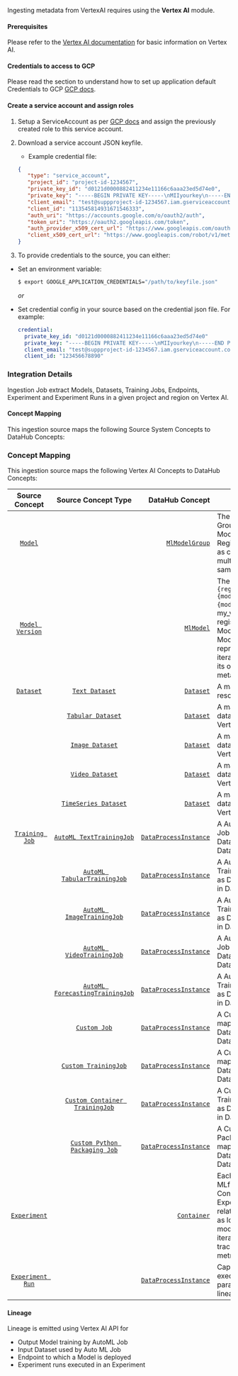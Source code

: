Ingesting metadata from VertexAI requires using the **Vertex AI** module.

#### Prerequisites
Please refer to the [Vertex AI documentation](https://cloud.google.com/vertex-ai/docs) for basic information on Vertex AI.

#### Credentials to access to GCP
Please read the section to understand how to set up application default Credentials to GCP [GCP docs](https://cloud.google.com/docs/authentication/provide-credentials-adc#how-to).

#### Create a service account and assign roles

1. Setup a ServiceAccount as per [GCP docs](https://cloud.google.com/iam/docs/creating-managing-service-accounts#iam-service-accounts-create-console) and assign the previously created role to this service account.
2. Download a service account JSON keyfile. 
   - Example credential file:

   ```json
   {
      "type": "service_account",
      "project_id": "project-id-1234567",
      "private_key_id": "d0121d0000882411234e11166c6aaa23ed5d74e0",
      "private_key": "-----BEGIN PRIVATE KEY-----\nMIIyourkey\n-----END PRIVATE KEY-----",
      "client_email": "test@suppproject-id-1234567.iam.gserviceaccount.com",
      "client_id": "113545814931671546333",
      "auth_uri": "https://accounts.google.com/o/oauth2/auth",
      "token_uri": "https://oauth2.googleapis.com/token",
      "auth_provider_x509_cert_url": "https://www.googleapis.com/oauth2/v1/certs",
      "client_x509_cert_url": "https://www.googleapis.com/robot/v1/metadata/x509/test%suppproject-id-1234567.iam.gserviceaccount.com"
   }
   ```

3. To provide credentials to the source, you can either:

- Set an environment variable:

   ```sh
   $ export GOOGLE_APPLICATION_CREDENTIALS="/path/to/keyfile.json"
   ```

   _or_

- Set credential config in your source based on the credential json file. For example:

   ```yml
   credential:
     private_key_id: "d0121d0000882411234e11166c6aaa23ed5d74e0"
     private_key: "-----BEGIN PRIVATE KEY-----\nMIIyourkey\n-----END PRIVATE KEY-----\n"
     client_email: "test@suppproject-id-1234567.iam.gserviceaccount.com"
     client_id: "123456678890"
   ```

### Integration Details

Ingestion Job extract Models, Datasets, Training Jobs, Endpoints, Experiment and Experiment Runs in a given project and region on Vertex AI. 

#### Concept Mapping

This ingestion source maps the following Source System Concepts to DataHub Concepts:

### Concept Mapping

This ingestion source maps the following Vertex AI Concepts to DataHub Concepts:

|                                                       Source Concept                                                       |                                                                   Source Concept Type                                                                    |                                                                                                                  DataHub Concept | Notes                                                                                                                                                                                                                                                      |
|:--------------------------------------------------------------------------------------------------------------------------:|:--------------------------------------------------------------------------------------------------------------------------------------------------------:|---------------------------------------------------------------------------------------------------------------------------------:|------------------------------------------------------------------------------------------------------------------------------------------------------------------------------------------------------------------------------------------------------------|
|         [`Model`](https://cloud.google.com/python/docs/reference/aiplatform/latest/google.cloud.aiplatform.Model)          |                                                                                                                                                          |                                      [`MlModelGroup`](https://datahubproject.io/docs/generated/metamodel/entities/mlmodelgroup/) | The name of a Model Group is the same as Model's name. Registered Models serve as containers for multiple versions of the same model in MLflow.                                                                                                            |
|                    [`Model Version`](https://cloud.google.com/vertex-ai/docs/model-registry/versioning)                    |                                                                                                                                                          |                                                [`MlModel`](https://datahubproject.io/docs/generated/metamodel/entities/mlmodel/) | The name of a Model is `{registered_model_name}{model_name_separator}{model_version}` (e.g. my_vertexai_model_1 for registered model to Model Registry. Each Model Version represents a specific iteration of a model with its own artifacts and metadata. |
|     [`Dataset`](https://cloud.google.com/python/docs/reference/aiplatform/latest/google.cloud.aiplatform.TextDataset)      |                  [`Text Dataset`](https://cloud.google.com/python/docs/reference/aiplatform/latest/google.cloud.aiplatform.TextDataset)                  |                                                 [`Dataset`](https://datahubproject.io/docs/generated/metamodel/entities/dataset) | A managed text dataset resource for Vertex AI                                                                                                                                                                                                              |
|                                                                                                                            |               [`Tabular Dataset`](https://cloud.google.com/python/docs/reference/aiplatform/latest/google.cloud.aiplatform.TabularDataset)               |                                                 [`Dataset`](https://datahubproject.io/docs/generated/metamodel/entities/dataset) | A managed tabular dataset resource for Vertex AI                                                                                                                                                                                                           |
|                                                                                                                            |                 [`Image Dataset`](https://cloud.google.com/python/docs/reference/aiplatform/latest/google.cloud.aiplatform.ImageDataset)                 |                                                 [`Dataset`](https://datahubproject.io/docs/generated/metamodel/entities/dataset) | A managed image dataset resource for Vertex AI                                                                                                                                                                                                             |
|                                                                                                                            |                 [`Video Dataset`](https://cloud.google.com/python/docs/reference/aiplatform/latest/google.cloud.aiplatform.VideoDataset)                 |                                                 [`Dataset`](https://datahubproject.io/docs/generated/metamodel/entities/dataset) | A managed video dataset resource for Vertex AI                                                                                                                                                                                                             |
|                                                                                                                            |            [`TimeSeries Dataset`](https://cloud.google.com/python/docs/reference/aiplatform/latest/google.cloud.aiplatform.TimeSeriesDataset)            |                                                 [`Dataset`](https://datahubproject.io/docs/generated/metamodel/entities/dataset) | A managed time series dataset resource for Vertex AI                                                                                                                                                                                                       |
|                     [`Training Job`](https://cloud.google.com/vertex-ai/docs/beginner/beginners-guide)                     |        [`AutoML TextTrainingJob`](https://cloud.google.com/python/docs/reference/aiplatform/latest/google.cloud.aiplatform.AutoMLTextTrainingJob)        |                        [`DataProcessInstance`](https://datahubproject.io/docs/generated/metamodel/entities/dataprocessinstance/) | A AutoML Text Training Job is mapped as DataProcessInstance in DataHub.                                                                                                                                                                                    |
|                                                                                                                            |     [`AutoML TabularTrainingJob`](https://cloud.google.com/python/docs/reference/aiplatform/latest/google.cloud.aiplatform.AutoMLTabularTrainingJob)     |                        [`DataProcessInstance`](https://datahubproject.io/docs/generated/metamodel/entities/dataprocessinstance/) | A AutoML Tabular Training Job is mapped as DataProcessInstance in DataHub.                                                                                                                                                                                 |
|                                                                                                                            |       [`AutoML ImageTrainingJob`](https://cloud.google.com/python/docs/reference/aiplatform/latest/google.cloud.aiplatform.AutoMLImageTrainingJob)       |                        [`DataProcessInstance`](https://datahubproject.io/docs/generated/metamodel/entities/dataprocessinstance/) | A AutoML Image Training Job is mapped as DataProcessInstance in DataHub.                                                                                                                                                                                   |
|                                                                                                                            |       [`AutoML VideoTrainingJob`](https://cloud.google.com/python/docs/reference/aiplatform/latest/google.cloud.aiplatform.AutoMLVideoTrainingJob)       |                        [`DataProcessInstance`](https://datahubproject.io/docs/generated/metamodel/entities/dataprocessinstance/) | A AutoML Video Training Job is mapped as DataProcessInstance in DataHub.                                                                                                                                                                                   |
|                                                                                                                            | [`AutoML ForecastingTrainingJob`](https://cloud.google.com/python/docs/reference/aiplatform/latest/google.cloud.aiplatform.AutoMLForecastingTrainingJob) |                        [`DataProcessInstance`](https://datahubproject.io/docs/generated/metamodel/entities/dataprocessinstance/) | A AutoML Forecasting Training Job is mapped as DataProcessInstance in DataHub.                                                                                                                                                                             |
|                                                                                                                            |                    [`Custom Job`](https://cloud.google.com/python/docs/reference/aiplatform/latest/google.cloud.aiplatform.CustomJob)                    |                        [`DataProcessInstance`](https://datahubproject.io/docs/generated/metamodel/entities/dataprocessinstance/) | A Custom Job is mapped as DataProcessInstance in DataHub.                                                                                                                                                                                                  |
|                                                                                                                            |            [`Custom TrainingJob`](https://cloud.google.com/python/docs/reference/aiplatform/latest/google.cloud.aiplatform.CustomTrainingJob)            |                        [`DataProcessInstance`](https://datahubproject.io/docs/generated/metamodel/entities/dataprocessinstance/) | A Custom Training Job is mapped as DataProcessInstance in DataHub.                                                                                                                                                                                         |
|                                                                                                                            |  [`Custom Container TrainingJob`](https://cloud.google.com/python/docs/reference/aiplatform/latest/google.cloud.aiplatform.CustomContainerTrainingJob)   |                        [`DataProcessInstance`](https://datahubproject.io/docs/generated/metamodel/entities/dataprocessinstance/) | A Custom Container Training Job is mapped as DataProcessInstance in DataHub.                                                                                                                                                                               |
|                                                                                                                            | [`Custom Python Packaging Job`](https://cloud.google.com/python/docs/reference/aiplatform/latest/google.cloud.aiplatform.CustomPythonPackageTrainingJob) |                        [`DataProcessInstance`](https://datahubproject.io/docs/generated/metamodel/entities/dataprocessinstance/) | A Custom Python Packaging Job is mapped as DataProcessInstance in DataHub.                                                                                                                                                                                 |
|         [`Experiment`](https://mlflow.org/docs/latest/tracking/#experiments)         |                                                                                                                                                          |                                            [`Container`](https://datahubproject.io/docs/generated/metamodel/entities/container/) | Each Experiment in MLflow is mapped to a Container in DataHub. Experiments organize related runs and serve as logical groupings for model development iterations, allowing tracking of parameters, metrics, and artifacts.                                                                       |
| [`Experiment Run`](https://cloud.google.com/python/docs/reference/aiplatform/latest/google.cloud.aiplatform.ExperimentRun) |                                                                                                                                                          |                        [`DataProcessInstance`](https://datahubproject.io/docs/generated/metamodel/entities/dataprocessinstance/) |                        Captures the run's execution details, parameters, metrics, and lineage to a model. |


#### Lineage

Lineage is emitted using Vertex AI API for

- Output Model training by AutoML Job  
- Input Dataset used by Auto ML Job 
- Endpoint to which a Model is deployed 
- Experiment runs executed in an Experiment 

